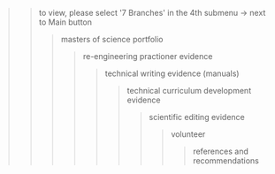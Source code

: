 >> to view, please select '7 Branches' in the 4th submenu -> next to Main button
>>> masters of science portfolio
>>>> re-engineering practioner evidence
>>>>> technical writing evidence (manuals)
>>>>>> technical curriculum development evidence
>>>>>>> scientific editing evidence
>>>>>>>> volunteer
>>>>>>>>> references and recommendations

